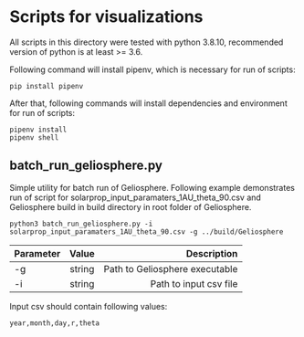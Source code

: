 # Scripts for visualizations
All scripts in this directory were tested with python 3.8.10, recommended version of python is at least >= 3.6. 

Following command will install pipenv, which is necessary for run of scripts: 

```
pip install pipenv
```

After that, following commands will install dependencies and environment for run of scripts:

```
pipenv install
pipenv shell
```

## batch_run_geliosphere.py
Simple utility for batch run of Geliosphere. Following example demonstrates run of script for solarprop_input_paramaters_1AU_theta_90.csv and Geliosphere build in build directory in root folder of Geliosphere. 

```
python3 batch_run_geliosphere.py -i solarprop_input_paramaters_1AU_theta_90.csv -g ../build/Geliosphere
```

| Parameter |  Value | Description |
| :--- | :----: | ---: |
| -g | string | Path to Geliosphere executable |
| -i | string | Path to input csv file | 

Input csv should contain following values:

```
year,month,day,r,theta
```